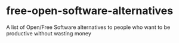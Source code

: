 # free-open-software-alternatives
A list of Open/Free Software alternatives to people who want to be productive without wasting money
